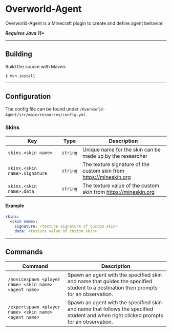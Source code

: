# Overworld-Agent

Overworld-Agent is a Minecraft plugin to create and define agent behavior. 

_**Requires Java 11+**_

---

## Building
Build the source with Maven:
```
$ mvn install
```

---

## Configuration
The config file can be found under `/Overworld-Agent/src/main/resources/config.yml`.

### Skins
| Key | Type | Description |
|---|---|---|
|`skins.<skin name>`|`string`|Unique name for the skin can be made up by the researcher|
|`skins.<skin name>.signature`|`string`|The texture signature of the custom skin from https://mineskin.org|
|`skins.<skin name>.data`|`string`|The texture value of the custom skin from https://mineskin.org|


#### Example
```yaml
skins:
  <skin name>:
    signature: <texture signature of custom skin>
    data: <texture value of custom skin>
```

---

## Commands
| Command                                                                                | Description                                                                                                                          |
|----------------------------------------------------------------------------------------|--------------------------------------------------------------------------------------------------------------------------------------|
| `/novicespawn <player name> <skin name> <agent name>`                                  | Spawn an agent with the specified skin and name that guides the specified student to a destination then prompts for an observation.  |
| `/expertspawn <player name> <skin name> <agent name>`                                  | Spawn an agent with the specified skin and name that follows the specified student and when right clicked prompts for an observation.|
